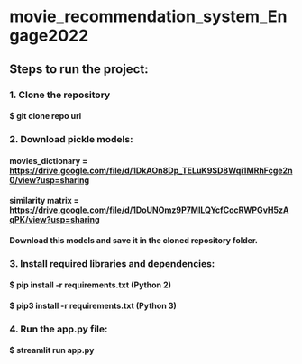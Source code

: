 # movie_recommendation_system_Engage2022

## Steps to run the project:
### 1. Clone the repository
#### $ git clone repo url
### 2. Download pickle models:
#### movies_dictionary = https://drive.google.com/file/d/1DkAOn8Dp_TELuK9SD8Wqi1MRhFcge2n0/view?usp=sharing
#### similarity matrix = https://drive.google.com/file/d/1DoUNOmz9P7MILQYcfCocRWPGvH5zAqPK/view?usp=sharing
#### Download this models and save it in the cloned repository folder.
### 3. Install required libraries and dependencies:
#### $ pip install -r requirements.txt (Python 2)
#### $ pip3 install -r requirements.txt (Python 3)
### 4. Run the app.py file:
#### $ streamlit run app.py 
